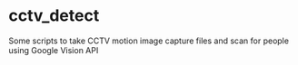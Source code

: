 # cctv_detect
Some scripts to take CCTV motion image capture files and scan for people using Google Vision API
